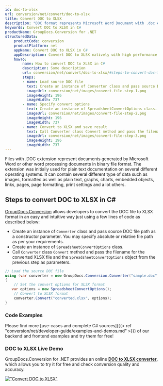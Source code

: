 ```yaml
---
id: doc-to-xlsx
url: conversion/net/convert/doc-to-xlsx
title: Convert DOC to XLSX
description: "DOC format represents Microsoft Word Document with .doc extension. Learn how to convert DOC to XLSX file programmatically in C# language using GroupDocs.Conversion for .NET library."
keywords: Convert DOC to XLSX in C#
productName: GroupDocs.Conversion for .NET
structuredData:
    productCode: conversion
    productPlatform: net
    appName: Convert DOC to XLSX in C#
    appDescription: Convert DOC to XLSX natively with high performance using C# language and server side GroupDocs.Conversion for .NET APIs, without the use of any software like Microsoft or Open Office.
    howTo:
        name: How to convert DOC to XLSX in C# 
        description: Some description
        url: conversion/net/convert/doc-to-xlsx/#steps-to-convert-doc-to-xlsx-in-c
        steps:
        - name: Load source DOC file 
          text: Create an instance of Converter class and pass source DOC file path as a constructor parameter. You may specify absolute or relative file path as per your requirements. 
          imageUrl: conversion/net/images/convert-file-step-1.png
          imageHeight: 196
          imageWidth: 737
        - name: Specify convert options 
          text: Create an instance of SpreadsheetConvertOptions class.
          imageUrl: conversion/net/images/convert-file-step-2.png
          imageHeight: 196
          imageWidth: 737
        - name: Convert to XLSX and save result 
          text: Call Converter class Convert method and pass the filename for the converted HTML file and the SpreadsheetConvertOptions object from the previous step as parameters.
          imageUrl: conversion/net/images/convert-file-step-3.png
          imageHeight: 196
          imageWidth: 737
---
```


Files with .DOC extension represent documents generated by Microsoft Word or other word processing documents in binary file format. The extension was initially used for plain text documentation on several different operating systems. It can contain several different type of data such as images, formatted as well as plain text, graphs, charts, embedded objects, links, pages, page formatting, print settings and a lot others.

## Steps to convert DOC to XLSX in C#

[GroupDocs.Conversion](https://products.groupdocs.com/conversion/net) allows developers to convert the DOC file to XLSX format in an easy and intuitive way just using a few lines of code as described below:

* Create an instance of `Converter` class and pass source DOC file path as a constructor parameter. You may specify absolute or relative file path as per your requirements. 
* Create an instance of `SpreadsheetConvertOptions` class.
* Call `Converter` class `Convert` method and pass the filename for the converted XLSX file and the `SpreadsheetConvertOptions` object from the previous step as parameters.

```csharp
// Load the source DOC file
using (var converter = new GroupDocs.Conversion.Converter("sample.doc"))
{
    // Set the convert options for XLSX format
   var options = new SpreadsheetConvertOptions();
    // Convert to XLSX format
    converter.Convert("converted.xlsx", options);
}
```

### Code Examples

Please find more [use-cases and complete C# sources]({{< ref "conversion/net/developer-guide/examples-and-demos.md" >}}) of our backend and frontend examples and try them for free!

### DOC to XLSX Live Demo

GroupDocs.Conversion for .NET provides an online [**DOC to XLSX converter**](https://products.groupdocs.app/conversion/doc-to-xlsx), which allows you to try it for free and check conversion quality and accuracy.

[!["Convert DOC to XLSX"](conversion/net/images/convert-to-xlsx/convert-doc-to-xlsx.png)](https://products.groupdocs.app/conversion/doc-to-xlsx)